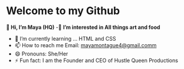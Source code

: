 # Welcome to my Github
**👋 Hi, I’m Maya (HQ)**
-👀 **I’m interested in All things art and food**
- 🌱 I’m currently learning ... HTML and CSS
- 📫 How to reach me Email: mayamontague4@gmail.comm 
- 😄 Pronouns: She/Her
- ⚡ Fun fact: I am the Founder and CEO of Hustle Queen Productions

<!---
hturayam11/hturayam11 is a ✨ special ✨ repository because its `README.md` (this file) appears on your GitHub profile.
You can click the Preview link to take a look at your changes.
--->
